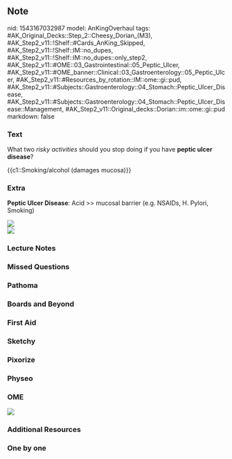 ## Note
nid: 1543167032987
model: AnKingOverhaul
tags: #AK_Original_Decks::Step_2::Cheesy_Dorian_(M3), #AK_Step2_v11::!Shelf::#Cards_AnKing_Skipped, #AK_Step2_v11::!Shelf::IM::no_dupes, #AK_Step2_v11::!Shelf::IM::no_dupes::only_step2, #AK_Step2_v11::#OME::03_Gastrointestinal::05_Peptic_Ulcer, #AK_Step2_v11::#OME_banner::Clinical::03_Gastroenterology::05_Peptic_Ulcer, #AK_Step2_v11::#Resources_by_rotation::IM::ome::gi::pud, #AK_Step2_v11::#Subjects::Gastroenterology::04_Stomach::Peptic_Ulcer_Disease, #AK_Step2_v11::#Subjects::Gastroenterology::04_Stomach::Peptic_Ulcer_Disease::Management, #AK_Step2_v11::Original_decks::Dorian::im::ome::gi::pud
markdown: false

### Text
What two <i>risky activities</i> should you stop doing if you have
<b>peptic ulcer disease</b>?
<div>
  {{c1::Smoking/alcohol (damages mucosa)}}
</div>

### Extra
<b>Peptic Ulcer Disease</b>: Acid >> mucosal barrier (e.g.
NSAIDs, H. Pylori, Smoking)
<div>
  <div><img src="paste-575967999295489.jpg"></div>
  <div><img src="paste-11539151195209729.jpg"></div>
</div>

### Lecture Notes


### Missed Questions


### Pathoma


### Boards and Beyond


### First Aid


### Sketchy


### Pixorize


### Physeo


### OME
<div class="ome-widget">
  <a href=
  "https://onlinemeded.org/spa/gastroenterology/peptic-ulcer/acquire?ref=anki">
  <img src="_OME_AnkiFlashcards_Lesson_1.png"></a>
</div>

### Additional Resources


### One by one

